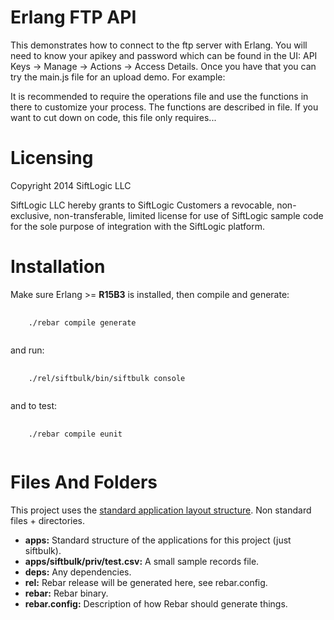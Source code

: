 Erlang FTP API
===============

This demonstrates how to connect to the ftp server with Erlang. You will need to know your apikey and password which can be found in the UI: API Keys -\> Manage -\> Actions -\> Access Details. Once you
have that you can try the main.js file for an upload demo. For example:
<!-- <pre>
  <code>
    ./main.js -f test.csv -l /tmp -u aUsername -p e261742d-fe2f-4569-95e6-312689d04903 --poll 10
  </code>
</pre>
The CLI is described in more detail with <code>./main.js</code> -->

It is recommended to require the operations file and use the functions in there to customize your process. The functions are described in file. If you want to cut down on code, this file only requires...

Licensing
=========

Copyright 2014 SiftLogic LLC

SiftLogic LLC hereby grants to SiftLogic Customers a revocable, non-exclusive, non-transferable, limited license for use of SiftLogic sample code for the sole purpose of integration with the SiftLogic platform.

Installation
============

Make sure Erlang \>= <b>R15B3</b> is installed, then compile and generate: 
<pre>
  <code>
    ./rebar compile generate
  </code>
</pre>

and run:

<pre>
  <code>
    ./rel/siftbulk/bin/siftbulk console
  </code>
</pre>

and to test:

<pre>
  <code>
    ./rebar compile eunit
  </code>
</pre>

Files And Folders
=================

This project uses the [standard application layout structure](http://www.erlang.org/doc/design_principles/applications.html). Non standard files + directories.

* **apps:** Standard structure of the applications for this project (just siftbulk).
 * **apps\/siftbulk\/priv\/test.csv:** A small sample records file.
* **deps:** Any dependencies.
* **rel:** Rebar release will be generated here, see rebar.config.
* **rebar:** Rebar binary.
* **rebar.config:** Description of how Rebar should generate things.